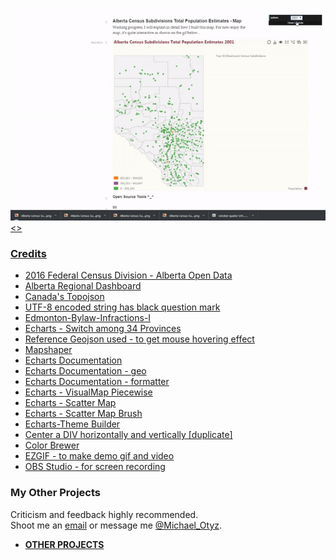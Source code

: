 <a href="https://open-data-government-of-alberta.github.io/Alberta-Census-Subdivisions-Total-Population-Estimates---Map/index.html" target="_blank">![](population-map.gif)<>

### Credits
- <a href="https://open.alberta.ca/opendata/6647c7b5-b173-4711-a493-dad08308d501#summary" target="_blank">2016 Federal Census Division - Alberta Open Data</a>
- <a href="https://regionaldashboard.alberta.ca/#/" target="_blank">Alberta Regional Dashboard</a>
- <a href="https://gist.githubusercontent.com/mikelotis/6f2887d02d5b44c411785acb641764c0/raw/85cf11f306bccad1b8198261689f3f3d1dfaaeb1/canada.json" target="_blank">Canada's Topojson</a>
- <a href="https://stackoverflow.com/questions/39713333/nodejs-utf-8-encoded-string-has-black-question-mark" target="_blank">UTF-8 encoded string has black question mark</a>
- <a href="https://github.com/Edmonton-Open-Data/Edmonton-Bylaw-Infractions-I/blob/master/js/infractions.js" target="_blank">Edmonton-Bylaw-Infractions-I</a>
- <a href="https://ecomfe.github.io/echarts-examples/public/editor.html?c=map-province" target="_blank">Echarts - Switch among 34 Provinces</a>
- <a href="https://raw.githubusercontent.com/apache/incubator-echarts/master/map/json/world.json" target="_blank">Reference Geojson used - to get mouse hovering effect</a>
- <a href="https://mapshaper.org/" target="_blank">Mapshaper</a>
- <a href="https://ecomfe.github.io/echarts-doc/public/en/option.html#title" target="_blank">Echarts Documentation</a>
- <a href="https://ecomfe.github.io/echarts-doc/public/en/option.html#geo" target="_blank">Echarts Documentation - geo</a>
- <a href="https://ecomfe.github.io/echarts-doc/public/en/option.html#visualMap-piecewise.formatter" target="_blank">Echarts Documentation - formatter</a>
- <a href="https://ecomfe.github.io/echarts-examples/public/editor.html?c=doc-example/scatter-visualMap-piecewise" target="_blank">Echarts - VisualMap Piecewise</a>
- <a href="https://ecomfe.github.io/echarts-examples/public/editor.html?c=scatter-map" target="_blank">Echarts - Scatter Map</a>
- <a href="https://ecomfe.github.io/echarts-examples/public/editor.html?c=scatter-map-brush" target="_blank">Echarts - Scatter Map Brush</a>
- <a href="http://echarts.baidu.com/theme-builder/" target="_blank">Echarts-Theme Builder</a>
- <a href="https://stackoverflow.com/questions/14123999/center-a-div-horizontally-and-vertically" target="_blank">Center a DIV horizontally and vertically [duplicate]</a>
- <a href="http://colorbrewer2.org/#type=qualitative&scheme=Set1&n=5" target="_blank">Color Brewer</a>
- <a href="https://ezgif.com/" target="_blank">EZGIF - to make demo gif and video</a>
- <a href="https://obsproject.com/" target="_blank">OBS Studio - for screen recording</a>

### My Other Projects
Criticism and feedback highly recommended.<br> 
Shoot me an <a href="https://mikelotis.github.io/#web" target="_blank">email</a> or message me <a href="https://twitter.com/Michael_Otyz" target="_blank">@Michael_Otyz</a>.
- <a href="https://mikelotis.github.io/" target="_blank"><strong>OTHER PROJECTS</strong></a>
